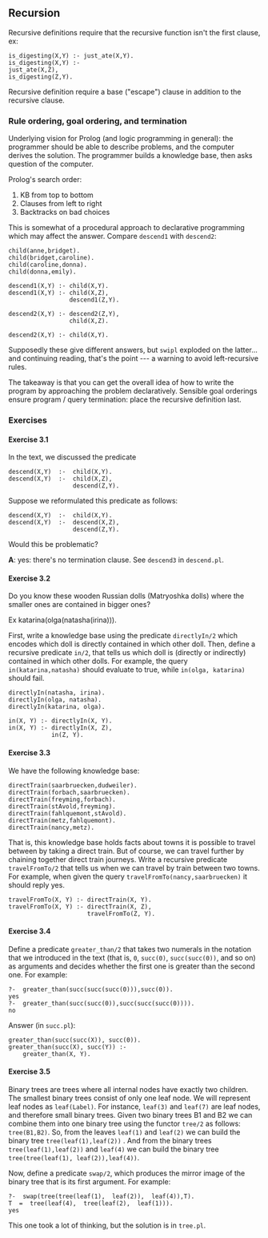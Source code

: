 ## Recursion

Recursive definitions require that the recursive function isn't the first
clause, ex:

```
is_digesting(X,Y) :- just_ate(X,Y).
is_digesting(X,Y) :-
just_ate(X,Z),
is_digesting(Z,Y).
```

Recursive definition require a base ("escape") clause in addition to the
recursive clause.

### Rule ordering, goal ordering, and termination

Underlying vision for Prolog (and logic programming in general): the programmer
should be able to describe problems, and the computer derives the solution. The
programmer builds a knowledge base, then asks question of the computer.

Prolog's search order:

1. KB from top to bottom
2. Clauses from left to right
3. Backtracks on bad choices

This is somewhat of a procedural approach to declarative programming which may
affect the answer. Compare `descend1` with `descend2`:

```
child(anne,bridget).
child(bridget,caroline).
child(caroline,donna).
child(donna,emily).

descend1(X,Y) :- child(X,Y).
descend1(X,Y) :- child(X,Z),
                 descend1(Z,Y).

descend2(X,Y) :- descend2(Z,Y),
                 child(X,Z).

descend2(X,Y) :- child(X,Y).
```

Supposedly these give different answers, but `swipl` exploded on the latter...
and continuing reading, that's the point --- a warning to avoid left-recursive
rules.

The takeaway is that you can get the overall idea of how to write the program
by approaching the problem declaratively. Sensible goal orderings ensure
program / query termination: place the recursive definition last.

### Exercises

#### Exercise 3.1

In the text, we discussed the predicate

```
descend(X,Y)  :-  child(X,Y).
descend(X,Y)  :-  child(X,Z),
                  descend(Z,Y).
```

Suppose we reformulated this predicate as follows:

```
descend(X,Y)  :-  child(X,Y).
descend(X,Y)  :-  descend(X,Z),
                  descend(Z,Y).
```

Would this be problematic?

**A**: yes: there's no termination clause. See `descend3` in `descend.pl`.

#### Exercise 3.2

Do you know these wooden Russian dolls (Matryoshka dolls) where the smaller
ones are contained in bigger ones?

Ex katarina(olga(natasha(irina))).

First, write a knowledge base using the predicate `directlyIn/2` which encodes
which doll is directly contained in which other doll. Then, define a recursive
predicate `in/2`, that tells us which doll is (directly or indirectly)
contained in which other dolls. For example, the query `in(katarina,natasha)`
should evaluate to true, while `in(olga, katarina)` should fail.

```
directlyIn(natasha, irina).
directlyIn(olga, natasha).
directlyIn(katarina, olga).

in(X, Y) :- directlyIn(X, Y).
in(X, Y) :- directlyIn(X, Z),
            in(Z, Y).
```

#### Exercise 3.3

We have the following knowledge base:

```
directTrain(saarbruecken,dudweiler).
directTrain(forbach,saarbruecken).
directTrain(freyming,forbach).
directTrain(stAvold,freyming).
directTrain(fahlquemont,stAvold).
directTrain(metz,fahlquemont).
directTrain(nancy,metz).
```

That is, this knowledge base holds facts about towns it is possible to travel
between by taking a direct train. But of course, we can travel further by
chaining together direct train journeys. Write a recursive predicate
`travelFromTo/2` that tells us when we can travel by train between two towns.
For example, when given the query `travelFromTo(nancy,saarbruecken)` it should
reply yes.

```
travelFromTo(X, Y) :- directTrain(X, Y).
travelFromTo(X, Y) :- directTrain(X, Z),
                      travelFromTo(Z, Y).
```

#### Exercise 3.4

Define a predicate `greater_than/2` that takes two numerals in the notation
that we introduced in the text (that is, `0`, `succ(0)`, `succ(succ(0))`, and
so on) as arguments and decides whether the first one is greater than the
second one. For example:

```
?-  greater_than(succ(succ(succ(0))),succ(0)).
yes
?-  greater_than(succ(succ(0)),succ(succ(succ(0)))).
no
```

Answer (in `succ.pl`):

```
greater_than(succ(succ(X)), succ(0)).
greater_than(succ(X), succ(Y)) :-
    greater_than(X, Y).
```

#### Exercise 3.5

Binary trees are trees where all internal nodes have exactly two children. The
smallest binary trees consist of only one leaf node. We will represent leaf
nodes as `leaf(Label)`. For instance, `leaf(3)` and `leaf(7)` are leaf nodes,
and therefore small binary trees. Given two binary trees B1 and B2 we can
combine them into one binary tree using the functor `tree/2` as follows:
`tree(B1,B2)`. So, from the leaves `leaf(1)` and `leaf(2)` we can build the
binary tree `tree(leaf(1),leaf(2))` . And from the binary trees
`tree(leaf(1),leaf(2))` and `leaf(4)` we can build the binary tree
`tree(tree(leaf(1), leaf(2)),leaf(4))`.

Now, define a predicate `swap/2`, which produces the mirror image of the binary
tree that is its first argument. For example:

```
?-  swap(tree(tree(leaf(1),  leaf(2)),  leaf(4)),T).
T  =  tree(leaf(4),  tree(leaf(2),  leaf(1))).
yes
```

This one took a lot of thinking, but the solution is in `tree.pl`.
